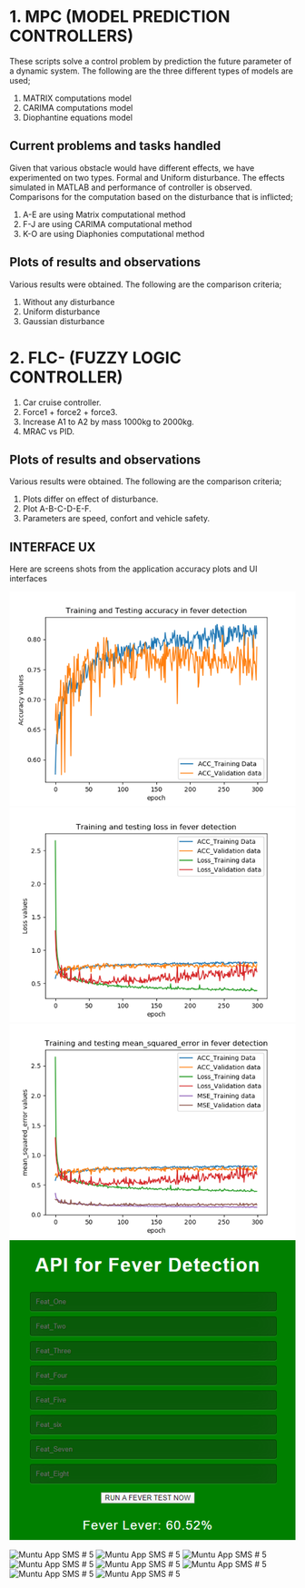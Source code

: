 # 1. MPC (MODEL PREDICTION CONTROLLERS)

These scripts solve a control problem by prediction the future parameter of a dynamic system.  The following are the three different types of models are used; 
1. MATRIX computations model
2. CARIMA computations model
3. Diophantine equations model

## Current problems and tasks handled

Given that various obstacle would have different effects, we have experimented on two types.  Formal and Uniform disturbance. The effects simulated in MATLAB and performance of controller is observed. Comparisons for the computation based on the disturbance that is inflicted;
1. A-E are using Matrix computational method
2. F-J are using CARIMA  computational method
3. K-O are using Diaphonies computational method

## Plots of results and observations

Various results were obtained. The following are the comparison criteria;
1. Without any disturbance
2. Uniform disturbance
3. Gaussian disturbance

# 2.  FLC- (FUZZY LOGIC CONTROLLER)

1. Car cruise controller.
2. Force1 + force2 + force3.
3. Increase A1 to A2 by mass 1000kg to 2000kg.
4. MRAC vs PID.

## Plots of results and observations

Various results were obtained. The following are the comparison criteria;

1. Plots differ on effect of disturbance.
2. Plot A-B-C-D-E-F.
3. Parameters are speed, confort and vehicle safety.


## INTERFACE UX
Here are screens shots from the application accuracy plots and UI interfaces

![ Muntu App Accuracy # 1 ](https://github.com/LINOSNCHENA/Assistive-Technologies-for-a-SMARTHOUSE/blob/master/Plot_ACC.png)
![ Muntu App Loss     # 2 ](https://github.com/LINOSNCHENA/Assistive-Technologies-for-a-SMARTHOUSE/blob/master/Plot_Loss.png)
![ Muntu App MSE      # 3 ](https://github.com/LINOSNCHENA/Assistive-Technologies-for-a-SMARTHOUSE/blob/master/Plot_MSE.png)
![ Muntu App UX       # 4 ](https://github.com/LINOSNCHENA/Assistive-Technologies-for-a-SMARTHOUSE/blob/master/snapshots/cOutputLabel/front.png)

![ Muntu App SMS      # 5 ](https://github.com/LINOSNCHENA/Monitoring-Fuzzy-Logic-Controller/blob/master/uxDP/MATLAB/Input%20OutPut.png)
![ Muntu App SMS      # 5 ](https://github.com/LINOSNCHENA/Monitoring-Fuzzy-Logic-Controller/blob/master/uxDP/MATLAB/Input%20OutPut.png)
![ Muntu App SMS      # 5 ](https://github.com/LINOSNCHENA/Monitoring-Fuzzy-Logic-Controller/blob/master/uxDP/MATLAB/Input%20OutPut.png)
![ Muntu App SMS      # 5 ](https://github.com/LINOSNCHENA/Monitoring-Fuzzy-Logic-Controller/blob/master/uxDP/MATLAB/Input%20OutPut.png)
![ Muntu App SMS      # 5 ](https://github.com/LINOSNCHENA/Monitoring-Fuzzy-Logic-Controller/blob/master/uxDP/MATLAB/Input%20OutPut.png)
![ Muntu App SMS      # 5 ](https://github.com/LINOSNCHENA/Monitoring-Fuzzy-Logic-Controller/blob/master/uxDP/MATLAB/Input%20OutPut.png)
![ Muntu App SMS      # 5 ](https://github.com/LINOSNCHENA/Monitoring-Fuzzy-Logic-Controller/blob/master/uxDP/MATLAB/Input%20OutPut.png)
![ Muntu App SMS      # 5 ](https://github.com/LINOSNCHENA/Monitoring-Fuzzy-Logic-Controller/blob/master/uxDP/MATLAB/Input%20pages(1).png)